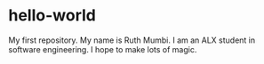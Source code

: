 # hello-world
My first repository.
My name is Ruth Mumbi.
I am an ALX student in software engineering.
I hope to make lots of magic.
